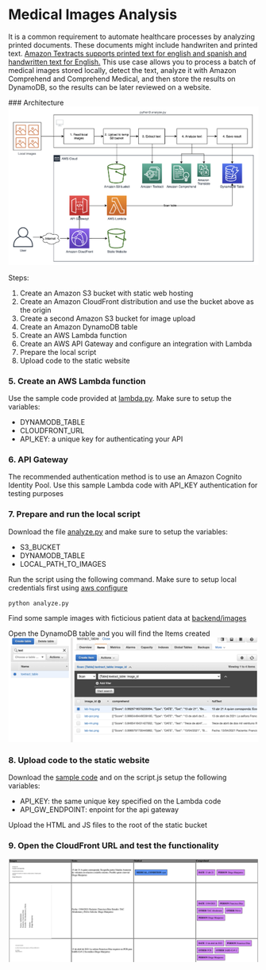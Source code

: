 # Medical Images Analysis
It is a common requirement to automate healthcare processes by analyzing printed documents. These documents might include handwriten and printed text. [Amazon Textracts supports printed text for english and spanish and handwritten text for English.](https://aws.amazon.com/es/blogs/machine-learning/amazon-textract-recognizes-handwriting-and-adds-five-new-languages/)
This use case allows you to process a batch of medical images stored locally, detect the text, analyze it with Amazon Comprehend and Comprehend Medical, and then store the results on DynamoDB, so the results can be later reviewed on a website.

### Architecture
![architecture](architecture.png)

Steps: 
1. Create an Amazon S3 bucket with static web hosting
1. Create an Amazon CloudFront distribution and use the bucket above as the origin
1. Create a second Amazon S3 bucket for image upload
1. Create an Amazon DynamoDB table 
1. Create an AWS Lambda function
1. Create an AWS API Gateway and configure an integration with Lambda
1. Prepare the local script
1. Upload code to the static website

### 5. Create an AWS Lambda function
Use the sample code provided at [lambda.py](backend/lambda.py). Make sure to setup the variables:
* DYNAMODB_TABLE
* CLOUDFRONT_URL
* API_KEY: a unique key for authenticating your API

### 6. API Gateway
The recommended authentication method is to use an Amazon Cognito Identity Pool. Use this sample Lambda code with API_KEY authentication for testing purposes

### 7. Prepare and run the local script
Download the file [analyze.py](backend/analyze.py) and make sure to setup the variables:
* S3_BUCKET
* DYNAMODB_TABLE
* LOCAL_PATH_TO_IMAGES

Run the script using the following command. Make sure to setup local credentials first using [aws configure](https://boto3.amazonaws.com/v1/documentation/api/latest/guide/credentials.html)
```python
python analyze.py
```

Find some sample images with ficticious patient data at [backend/images](backend/images)

Open the DynamoDB table and you will find the Items created
![alt](img/dynamodb.png)

### 8. Upload code to the static website
Download the [sample code](static/) and on the script.js setup the following variables:
* API_KEY: the same unique key specified on the Lambda code
* API_GW_ENDPOINT: enpoint for the api gateway

Upload the HTML and JS files to the root of the static bucket

### 9. Open the CloudFront URL and test the functionality
![alt](img/cloudfront.png)